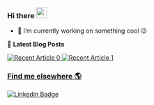 ### Hi there <a href="https://hamdi-bouallegue.medium.com/"><img src="https://media.giphy.com/media/hvRJCLFzcasrR4ia7z/giphy.gif" width="25px"></a>

- 🔭 I’m currently working on something cool :wink:

📕 **Latest Blog Posts**
<!-- BLOG-POST-LIST:START -->
<a target="_blank" href="https://github-readme-medium-recent-article.vercel.app/medium/@hamdi-bouallegue/0"><img src="https://github-readme-medium-recent-article.vercel.app/medium/@hamdi-bouallegue/0" alt="Recent Article 0"> 
  <a target="_blank" href="https://github-readme-medium-recent-article.vercel.app/medium/@hamdi-bouallegue/1"><img src="https://github-readme-medium-recent-article.vercel.app/medium/@hamdi-bouallegue/1" alt="Recent Article 1"> 
<!-- BLOG-POST-LIST:END -->
    
### Find me elsewhere 🌎

[![Linkedin Badge](https://img.shields.io/badge/-LinkedIn-blue?style=flat-square&logo=Linkedin&logoColor=white&link=https://www.linkedin.com/in/harshkumarkhatri/)](https://www.linkedin.com/in/hamdi-bouallegue-810054151/)




